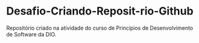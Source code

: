 # Desafio-Criando-Reposit-rio-Github
Repositório criado na atividade do curso de Princípios de Desenvolvimento de Software da DIO.
